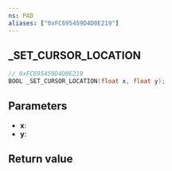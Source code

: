 ```yaml
---
ns: PAD
aliases: ["0xFC695459D4D0E219"]
---
```

## _SET_CURSOR_LOCATION

```c
// 0xFC695459D4D0E219
BOOL _SET_CURSOR_LOCATION(float x, float y);
```

## Parameters
* **x**: 
* **y**: 

## Return value
